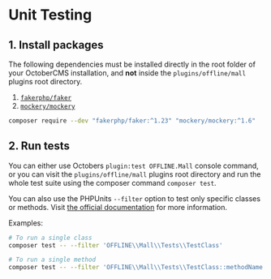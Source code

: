 <script setup>
    import BadgeStd from '../../.vitepress/components/BadgeStd.vue'
import SpoilerStd from '../../.vitepress/components/SpoilerStd.vue'
</script>

# Unit Testing

<BadgeStd label="Page is Work in Progress" color="danger" />

## 1. Install packages

The following dependencies must be installed directly in the root folder of your OctoberCMS 
installation, and __not__ inside the `plugins/offline/mall` plugins root directory.

1. [`fakerphp/faker`](https://packagist.org/packages/fakerphp/faker)
2. [`mockery/mockery`](https://packagist.org/packages/mockery/mockery)

```sh
composer require --dev "fakerphp/faker:^1.23" "mockery/mockery:^1.6"
```

## 2. Run tests

You can either use Octobers `plugin:test OFFLINE.Mall` console command, or you can visit the 
`plugins/offline/mall` plugins root directory and run the whole test suite using the composer 
command `composer test`.

You can also use the PHPUnits `--filter` option to test only specific classes or methods. Visit 
[the official documentation](https://docs.phpunit.de/en/9.6/textui.html) for more information.

Examples:

```sh
# To run a single class
composer test -- --filter 'OFFLINE\\Mall\\Tests\\TestClass'

# To run a single method
composer test -- --filter 'OFFLINE\\Mall\\Tests\\TestClass::methodName'
```